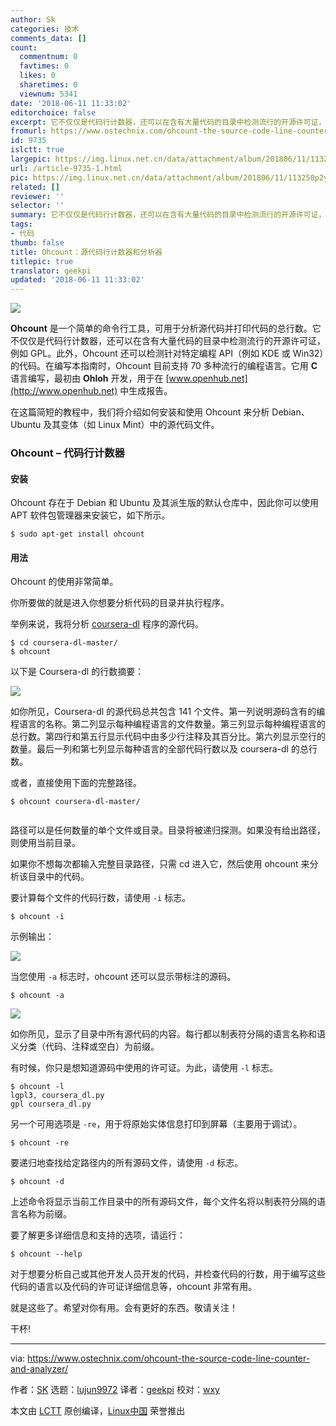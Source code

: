 ```yaml
---
author: Sk
categories: 技术
comments_data: []
count:
  commentnum: 0
  favtimes: 0
  likes: 0
  sharetimes: 0
  viewnum: 5341
date: '2018-06-11 11:33:02'
editorchoice: false
excerpt: 它不仅仅是代码行计数器，还可以在含有大量代码的目录中检测流行的开源许可证，和检测针对特定编程 API（例如 KDE 或 Win32）的代码。
fromurl: https://www.ostechnix.com/ohcount-the-source-code-line-counter-and-analyzer/
id: 9735
islctt: true
largepic: https://img.linux.net.cn/data/attachment/album/201806/11/113250p2y8yxxxmv1hieme.jpg
url: /article-9735-1.html
pic: https://img.linux.net.cn/data/attachment/album/201806/11/113250p2y8yxxxmv1hieme.jpg.thumb.jpg
related: []
reviewer: ''
selector: ''
summary: 它不仅仅是代码行计数器，还可以在含有大量代码的目录中检测流行的开源许可证，和检测针对特定编程 API（例如 KDE 或 Win32）的代码。
tags:
- 代码
thumb: false
title: Ohcount：源代码行计数器和分析器
titlepic: true
translator: geekpi
updated: '2018-06-11 11:33:02'
---
```


![](/data/attachment/album/201806/11/113250p2y8yxxxmv1hieme.jpg)


**Ohcount** 是一个简单的命令行工具，可用于分析源代码并打印代码的总行数。它不仅仅是代码行计数器，还可以在含有大量代码的目录中检测流行的开源许可证，例如 GPL。此外，Ohcount 还可以检测针对特定编程 API（例如 KDE 或 Win32）的代码。在编写本指南时，Ohcount 目前支持 70 多种流行的编程语言。它用 **C** 语言编写，最初由 **Ohloh** 开发，用于在 [www.openhub.net](http://www.openhub.net) 中生成报告。


在这篇简短的教程中，我们将介绍如何安装和使用 Ohcount 来分析 Debian、Ubuntu 及其变体（如 Linux Mint）中的源代码文件。


### Ohcount – 代码行计数器


#### 安装


Ohcount 存在于 Debian 和 Ubuntu 及其派生版的默认仓库中，因此你可以使用 APT 软件包管理器来安装它，如下所示。



```
$ sudo apt-get install ohcount

```

#### 用法


Ohcount 的使用非常简单。


你所要做的就是进入你想要分析代码的目录并执行程序。


举例来说，我将分析 [coursera-dl](https://www.ostechnix.com/coursera-dl-a-script-to-download-coursera-videos/) 程序的源代码。



```
$ cd coursera-dl-master/
$ ohcount

```

以下是 Coursera-dl 的行数摘要：


![](/data/attachment/album/201806/11/113305l61c901w621odccr.png)


如你所见，Coursera-dl 的源代码总共包含 141 个文件。第一列说明源码含有的编程语言的名称。第二列显示每种编程语言的文件数量。第三列显示每种编程语言的总行数。第四行和第五行显示代码中由多少行注释及其百分比。第六列显示空行的数量。最后一列和第七列显示每种语言的全部代码行数以及 coursera-dl 的总行数。


或者，直接使用下面的完整路径。



```
$ ohcount coursera-dl-master/


```

路径可以是任何数量的单个文件或目录。目录将被递归探测。如果没有给出路径，则使用当前目录。


如果你不想每次都输入完整目录路径，只需 cd 进入它，然后使用 ohcount 来分析该目录中的代码。


要计算每个文件的代码行数，请使用 `-i` 标志。



```
$ ohcount -i

```

示例输出：


![](/data/attachment/album/201806/11/113307yfee4lml4z344h8r.png)


当您使用 `-a` 标志时，ohcount 还可以显示带标注的源码。



```
$ ohcount -a

```

![](/data/attachment/album/201806/11/113309o4rt4nj7ryqq5527.png)


如你所见，显示了目录中所有源代码的内容。每行都以制表符分隔的语言名称和语义分类（代码、注释或空白）为前缀。


有时候，你只是想知道源码中使用的许可证。为此，请使用 `-l` 标志。



```
$ ohcount -l
lgpl3, coursera_dl.py
gpl coursera_dl.py

```

另一个可用选项是 `-re`，用于将原始实体信息打印到屏幕（主要用于调试）。



```
$ ohcount -re

```

要递归地查找给定路径内的所有源码文件，请使用 `-d` 标志。



```
$ ohcount -d

```

上述命令将显示当前工作目录中的所有源码文件，每个文件名将以制表符分隔的语言名称为前缀。


要了解更多详细信息和支持的选项，请运行：



```
$ ohcount --help

```

对于想要分析自己或其他开发人员开发的代码，并检查代码的行数，用于编写这些代码的语言以及代码的许可证详细信息等，ohcount 非常有用。


就是这些了。希望对你有用。会有更好的东西。敬请关注！


干杯!




---


via: <https://www.ostechnix.com/ohcount-the-source-code-line-counter-and-analyzer/>


作者：[SK](https://www.ostechnix.com/author/sk/) 选题：[lujun9972](https://github.com/lujun9972) 译者：[geekpi](https://github.com/geekpi) 校对：[wxy](https://github.com/wxy)


本文由 [LCTT](https://github.com/LCTT/TranslateProject) 原创编译，[Linux中国](https://linux.cn/) 荣誉推出